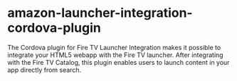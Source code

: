# amazon-launcher-integration-cordova-plugin
The Cordova plugin for Fire TV Launcher Integration makes it possible to integrate your HTML5 webapp with the Fire TV launcher. After integrating with the Fire TV Catalog, this plugin enables users to launch content in your app directly from search.
